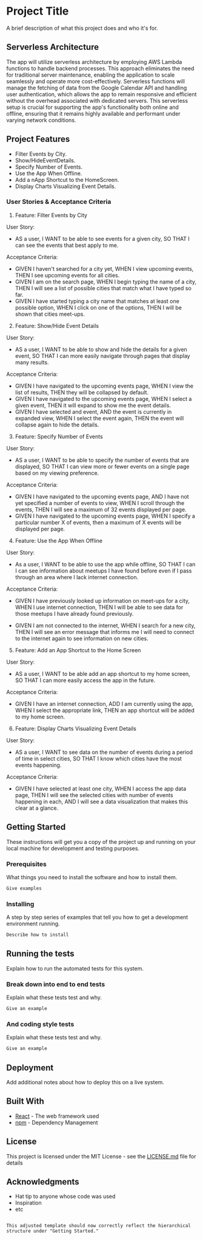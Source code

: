 # Project Title

A brief description of what this project does and who it's for.

## Serverless Architecture

The app will utilize serverless architecture by employing AWS Lambda functions to handle backend processes. This approach eliminates the need for traditional server maintenance, enabling the application to scale seamlessly and operate more cost-effectively. Serverless functions will manage the fetching of data from the Google Calendar API and handling user authentication, which allows the app to remain responsive and efficient without the overhead associated with dedicated servers. This serverless setup is crucial for supporting the app's functionality both online and offline, ensuring that it remains highly available and performant under varying network conditions.

## Project Features

- Filter Events by City.
- Show/HideEventDetails.
- Specify Number of Events.
- Use the App When Offline.
- Add a nApp Shortcut to the HomeScreen.
- Display Charts Visualizing Event Details.

### User Stories & Acceptance Criteria

1. Feature: Filter Events by City

User Story:

- AS a user, I WANT to be able to see events for a given city, SO THAT I can see the events that best apply to me.

Acceptance Criteria:

- GIVEN I haven't searched for a city yet, WHEN I view upcoming events, THEN I see upcoming events for all cities.
- GIVEN I am on the search page, WHEN I begin typing the name of a city, THEN I will see a list of possible cities that match what I have typed so far.
- GIVEN I have started typing a city name that matches at least one possible option, WHEN I click on one of the options, THEN I will be shown that cities meet-ups.

2. Feature: Show/Hide Event Details

User Story:

- AS a user, I WANT to be able to show and hide the details for a given event, SO THAT I can more easily navigate through pages that display many results.

Acceptance Criteria:

- GIVEN I have navigated to the upcoming events page, WHEN I view the list of results, THEN they will be collapsed by default.
- GIVEN I have navigated to the upcoming events page, WHEN I select a given event, THEN it will expand to show me the event details.
- GIVEN I have selected and event, AND the event is currently in expanded view, WHEN I select the event again, THEN the event will collapse again to hide the details.

3. Feature: Specify Number of Events

User Story:

- AS a user, I WANT to be able to specify the number of events that are displayed, SO THAT I can view more or fewer events on a single page based on my viewing preference.

Acceptance Criteria:

- GIVEN I have navigated to the upcoming events page, AND I have not yet specified a number of events to view, WHEN I scroll through the events, THEN I will see a maximum of 32 events displayed per page.
- GIVEN I have navigated to the upcoming events page, WHEN I specify a particular number X of events, then a maximum of X events will be displayed per page.

4. Feature: Use the App When Offline

User Story:

- As a user, I WANT to be able to use the app while offline, SO THAT I can I can see information about meetups I have found before even if I pass through an area where I lack internet connection.

Acceptance Criteria:

- GIVEN I have previously looked up information on meet-ups for a city, WHEN I use internet connection, THEN I will be able to see data for those meetups I have already found previously.

- GIVEN I am not connected to the internet, WHEN I search for a new city, THEN I will see an error message that informs me I will need to connect to the internet again to see information on new cities.

5. Feature: Add an App Shortcut to the Home Screen

User Story:

- AS a user, I WANT to be able add an app shortcut to my home screen, SO THAT I can more easily access the app in the future.

Acceptance Criteria:

- GIVEN I have an internet connection, ADD I am currently using the app, WHEN I select the appropriate link, THEN an app shortcut will be added to my home screen.

6. Feature: Display Charts Visualizing Event Details

User Story:

- AS a user, I WANT to see data on the number of events during a period of time in select cities, SO THAT I know which cities have the most events happening.

Acceptance Criteria:

- GIVEN I have selected at least one city, WHEN I access the app data page, THEN I will see the selected cities with number of events happening in each, AND I will see a data visualization that makes this clear at a glance.

## Getting Started

These instructions will get you a copy of the project up and running on your local machine for development and testing purposes.

### Prerequisites

What things you need to install the software and how to install them.

```bash
Give examples
```

### Installing

A step by step series of examples that tell you how to get a development environment running.

```bash
Describe how to install
```

## Running the tests

Explain how to run the automated tests for this system.

### Break down into end to end tests

Explain what these tests test and why.

```bash
Give an example
```

### And coding style tests

Explain what these tests test and why.

```bash
Give an example
```

## Deployment

Add additional notes about how to deploy this on a live system.

## Built With

- [React](https://reactjs.org/) - The web framework used
- [npm](https://npmjs.com/) - Dependency Management

## License

This project is licensed under the MIT License - see the [LICENSE.md](LICENSE.md) file for details

## Acknowledgments

- Hat tip to anyone whose code was used
- Inspiration
- etc

```

This adjusted template should now correctly reflect the hierarchical structure under "Getting Started."
```
